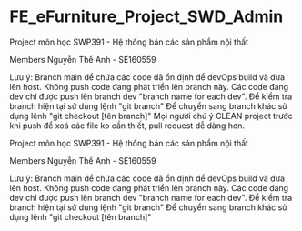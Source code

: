 # FE_eFurniture_Project_SWD_Admin

Project môn học SWP391 - Hệ thống bán các sản phẩm nội thất

Members
Nguyễn Thế Anh - SE160559

Lưu ý:
Branch main để chứa các code đã ổn định để devOps build và đưa lên host. Không push code đang phát triển lên branch này.
Các code đang dev chỉ được push lên branch dev "branch name for each dev".
Để kiểm tra branch hiện tại sử dụng lệnh "git branch"
Để chuyển sang branch khác sử dụng lệnh "git checkout [tên branch]"
Mọi người chú ý CLEAN project trước khi push để xoá các file ko cần thiết, pull request dễ dàng hơn.


Project môn học SWP391 - Hệ thống bán các sản phẩm nội thất

Members
Nguyễn Thế Anh - SE160559

Lưu ý:
Branch main để chứa các code đã ổn định để devOps build và đưa lên host. Không push code đang phát triển lên branch này.
Các code đang dev chỉ được push lên branch dev "branch name for each dev".
Để kiểm tra branch hiện tại sử dụng lệnh "git branch"
Để chuyển sang branch khác sử dụng lệnh "git checkout [tên branch]"
